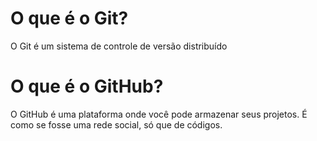 # O que é o Git?

O Git é um sistema de controle de versão distribuído

# O que é o GitHub?

O GitHub é uma plataforma onde você pode armazenar seus projetos. É como se fosse uma rede social, só que de códigos.

